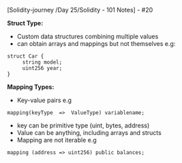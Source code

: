 [Solidity-journey /Day 25/Solidity - 101 Notes] - #20

**Struct Type:**

- Custom data structures combining multiple values 
- can obtain arrays and mappings but not themselves 
  e.g: 
```
struct Car {
     string model;
     uint256 year;
}
```



**Mapping Types:**

- Key-value pairs
  e.g 
```
mapping(keyType  =>  ValueType) variablename;
```
- key can be primitive type (uint, bytes, address) 
- Value can be anything, including arrays and structs 
- Mapping are not iterable 
e.g 
```
mapping (address => uint256) public balances;
```
